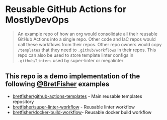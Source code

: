 # Reusable GitHub Actions for MostlyDevOps

> An example repo of how an org would consolidate all their reusable GitHub Actions into a single repo. 
> Other code and IaC repos would call these workflows from their repos.
> Other repo owners would copy `/templates` that they need to `.github/workflows` in their repos.
> This repo can also be used to store template linter configs in `.github/linters` used by super-linter or megalinter

## This repo is a demo implementation of the following [@BretFisher](https://github.com/BretFisher) examples

- [bretfisher/github-actions-templates](https://github.com/BretFisher/github-actions-templates) - Main reusable templates repository
- [bretfisher/super-linter-workflow](https://github.com/BretFisher/super-linter-workflow) - Reusable linter workflow
- [bretfisher/docker-build-workflow](https://github.com/BretFisher/docker-build-workflow)- Reusable docker build workflow

